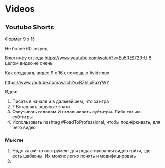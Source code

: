 # Videos


## Youtube Shorts
Формат 9 x 16

Не более 60 секунд

Взял инфу отсюда
  https://www.youtube.com/watch?v=Eu5RES729-U
  В целом видео не очень


Как создавать видео 9 x 16 с помощью Avidemux

https://www.youtube.com/watch?v=BZhLxFuxYWY

Идеи:
1. Писать в начале и в дальнейшем, что за игра
2. ? Вставлять водяные знаки
3. Озвучивать голосом И использовать субтитры. Либо только субтитры
4. Использовать hashtag #RoadToProfessional, чтобы подчёркивать, для чего видео


### Мысли
1. Надо какой-то инструмент для редактирования видео найти, где есть шаблоны. Их можно легко понять и модифицировать
2. 
